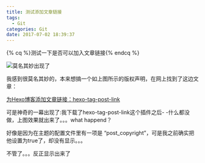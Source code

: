```yaml
---
title: 测试添加文章链接
tags:
  - Git
categories: Git
date: 2017-07-02 18:39:37
---
```


{% cq %}测试一下是否可以加入文章链接{% endcq %}

<!-- more -->

![莫名其妙出现了](http://os73rgvu2.bkt.clouddn.com/a5699c540d58c6fa2865b1d66485904e.png)

我感到很莫名其妙的，本来想搞一个如上图所示的版权声明，在网上找到了这边文章：

[为Hexo博客添加文章链接：hexo-tag-post-link](http://r12f.com/posts/adding-post-link-to-your-posts-with-hexo-tag-post-link/)

可是神奇的一幕出现了:我下载了hexo-tag-post-link这个插件之后- -什么都没做，上图效果就出来了。。。what happend？ 

好像是因为在主题的配置文件里有一项是 “post_copyright”，可是我之前确实把他设置为true了，却没有显示。。。

不管了。。。反正显示出来了